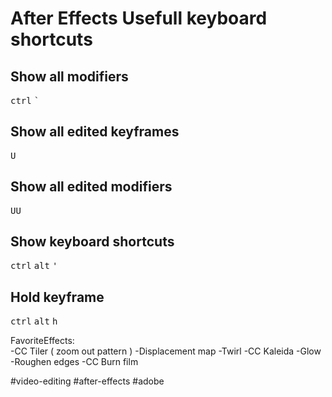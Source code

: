 <h1>After Effects Usefull keyboard shortcuts</h1>

<h2>Show all modifiers</h2>
<kbd>ctrl</kbd> <kbd>`</kbd>
<br>

<h2>Show all edited keyframes</h2>
<kbd>U</kbd> 
<br>

<h2>Show all edited modifiers</h2>
<kbd>U</kbd><kbd>U</kbd>
<br>

<h2>Show keyboard shortcuts</h2>
<kbd>ctrl</kbd> <kbd>alt</kbd> <kbd>'</kbd>
<br>

<h2>Hold keyframe</h2>
<kbd>ctrl</kbd> <kbd>alt</kbd> <kbd>h</kbd>
<br>


FavoriteEffects:
<br>
-CC Tiler ( zoom out pattern ) 
-Displacement map 
-Twirl
-CC Kaleida
-Glow
-Roughen edges
-CC Burn film

#video-editing #after-effects #adobe